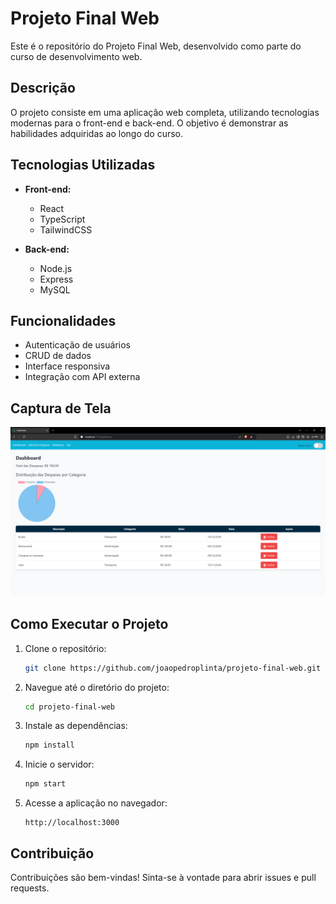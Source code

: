 # Projeto Final Web

Este é o repositório do Projeto Final Web, desenvolvido como parte do curso de desenvolvimento web.

## Descrição

O projeto consiste em uma aplicação web completa, utilizando tecnologias modernas para o front-end e back-end. O objetivo é demonstrar as habilidades adquiridas ao longo do curso.

## Tecnologias Utilizadas

- **Front-end:**
     - React
     - TypeScript
     - TailwindCSS

- **Back-end:**
     - Node.js
     - Express
     - MySQL

## Funcionalidades

- Autenticação de usuários
- CRUD de dados
- Interface responsiva
- Integração com API externa

## Captura de Tela

![Captura de Tela do Projeto](frontend/src/assets/tela_dashboard.png)

## Como Executar o Projeto

1. Clone o repositório:
      ```bash
      git clone https://github.com/joaopedroplinta/projeto-final-web.git
      ```

2. Navegue até o diretório do projeto:
      ```bash
      cd projeto-final-web
      ```

3. Instale as dependências:
      ```bash
      npm install
      ```

4. Inicie o servidor:
      ```bash
      npm start
      ```

5. Acesse a aplicação no navegador:
      ```
      http://localhost:3000
      ```

## Contribuição

Contribuições são bem-vindas! Sinta-se à vontade para abrir issues e pull requests.

